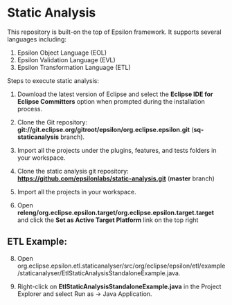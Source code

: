 # Static Analysis
This repository is built-on the top of Epsilon framework. It supports several languages including:
1. Epsilon Object Language (EOL)
2. Epsilon Validation Language (EVL)
3. Epsilon Transformation Language (ETL)

Steps to execute static analysis:

1. Download the latest version of Eclipse and select the **Eclipse IDE for Eclipse Committers** option when prompted during the installation process.

2. Clone the Git repository: **git://git.eclipse.org/gitroot/epsilon/org.eclipse.epsilon.git** (**sq-staticanalysis** branch).

3. Import all the projects under the plugins, features, and tests folders in your workspace.

4. Clone the static analysis git repository: **https://github.com/epsilonlabs/static-analysis.git** (**master** branch)

5. Import all the projects in your workspace.

6. Open **releng/org.eclipse.epsilon.target/org.eclipse.epsilon.target.target** and click the **Set as Active Target Platform** link on the top right

## ETL Example:
8. Open org.eclipse.epsilon.etl.staticanalyser/src/org/eclipse/epsilon/etl/example/staticanalyser/EtlStaticAnalysisStandaloneExample.java.

9. Right-click on **EtlStaticAnalysisStandaloneExample.java** in the Project Explorer and select Run as → Java Application.
